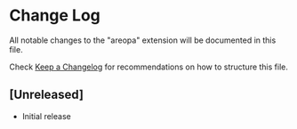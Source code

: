 # Change Log

All notable changes to the "areopa" extension will be documented in this file.

Check [Keep a Changelog](http://keepachangelog.com/) for recommendations on how to structure this file.

## [Unreleased]

- Initial release